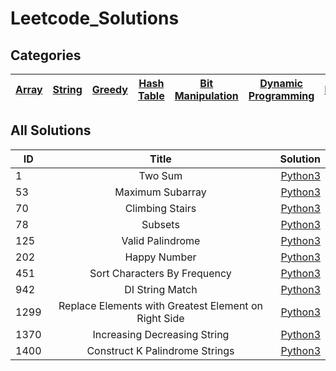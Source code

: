 # Leetcode_Solutions

## Categories
| [Array](https://github.com/devmins-code/Leetcode_Solutions/blob/master/Directory/Array.md) | [String](https://github.com/devmins-code/Leetcode_Solutions/blob/master/Directory/String.md) | [Greedy](https://github.com/devmins-code/Leetcode_Solutions/blob/master/Directory/Greedy.md) | [Hash Table](https://github.com/devmins-code/Leetcode_Solutions/blob/master/Directory/Hash_Table.md) | [Bit Manipulation](https://github.com/devmins-code/Leetcode_Solutions/blob/master/Directory/Bit_Manipulation.md) | [Dynamic Programming](https://github.com/devmins-code/Leetcode_Solutions/blob/master/Directory/Dynamic_Programming.md) | [Math](https://github.com/devmins-code/Leetcode_Solutions/blob/master/Directory/Math.md)         
| ------------- |:-------------:|:-------------:|:-------------:|:-------------:|:-------------:|:-------------:|


## All Solutions

| ID            | Title        | Solution  | 
| ------------- |:-------------:| -----:|
| 1             |Two Sum       | [Python3](https://github.com/devmins-code/Leetcode_Solutions/blob/master/Array/0001_Two_Sum.py)|
| 53            | Maximum Subarray      | [Python3](https://github.com/devmins-code/Leetcode_Solutions/blob/master/Dynamic_Progamming/53_Maximum_Subarray.py)|
| 70             |Climbing Stairs       | [Python3](https://github.com/devmins-code/Leetcode_Solutions/blob/master/Dynamic_Programming/0070_Climbing_Stairs.py)|
| 78             | Subsets      | [Python3](https://github.com/devmins-code/Leetcode_Solutions/blob/master/Bit_Manipulation/0078_Subsets.py)|
| 125            |Valid Palindrome       | [Python3](https://github.com/devmins-code/Leetcode_Solutions/blob/master/String/0125_Valid_Palindrome.py)|
| 202           |Happy Number      | [Python3](https://github.com/devmins-code/Leetcode_Solutions/blob/master/Hash_Table/0202_Happy_Number.py)|
| 451             |Sort Characters By Frequency      | [Python3](https://github.com/devmins-code/Leetcode_Solutions/blob/master/Hash_Table/0451_Sort_Characters_By_Frequency.py)|
| 942             |DI String Match     | [Python3](https://github.com/devmins-code/Leetcode_Solutions/blob/master/Math/0942_DI_String_Match.py)|
| 1299            |Replace Elements with Greatest Element on Right Side | [Python3](https://github.com/devmins-code/Leetcode_Solutions/blob/master/Array/1299_Replace_Elements_With_Greatest_Element_On_Right_Side.py)|
| 1370             |Increasing Decreasing String | [Python3](https://github.com/devmins-code/Leetcode_Solutions/blob/master/String/1370_Increasing_Decreasing_String.py)|
| 1400             |Construct K Palindrome Strings      | [Python3](https://github.com/devmins-code/Leetcode_Solutions/blob/master/Greedy/1400_Construct_K_Palindrome_Strings.py)|
